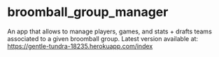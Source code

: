 # broomball_group_manager
An app that allows to manage players, games, and stats + drafts teams associated to a given broomball group.
Latest version available at: https://gentle-tundra-18235.herokuapp.com/index
